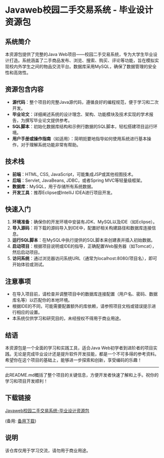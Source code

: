# Javaweb校园二手交易系统 - 毕业设计资源包

## 系统简介
本资源包提供了完整的Java Web项目——校园二手交易系统，专为大学生毕业设计打造。系统涵盖了二手商品发布、浏览、搜索、购买、评论等功能，旨在模拟实现校内外学生之间的物品交流平台。数据库采用MySQL，确保了数据管理的安全性和高效性。

## 资源包含内容
- **源代码**：整个项目的完整Java源代码，遵循良好的编程规范，便于学习和二次开发。
- **毕业论文**：详细阐述系统的设计理念、架构、功能模块及技术实现的学术报告，为撰写毕业论文提供参考。
- **SQL脚本**：初始化数据库结构和示例行数据的SQL脚本，轻松搭建项目运行环境。
- **用户手册或操作指南**（如适用）：简明扼要地指导如何使用系统进行基本操作，对于理解系统功能非常有帮助。

## 技术栈
- **前端**：HTML, CSS, JavaScript，可能集成JSP或其他视图技术。
- **后端**：Servlet, JavaBeans, JDBC，或者Spring MVC等轻量级框架。
- **数据库**：MySQL，用于存储所有系统数据。
- **开发工具**：推荐Eclipse或IntelliJ IDEA进行项目开发。

## 快速入门
1. **环境准备**：确保你的开发环境中安装有JDK、MySQL以及IDE（如Eclipse）。
2. **导入源码**：将下载的源码导入到IDE中，配置好相关构建路径和数据库连接信息。
3. **运行SQL脚本**：在MySQL中执行提供的SQL脚本来创建表并插入初始数据。
4. **启动项目**：根据项目说明或IDE的指导，正确配置Web服务器（如Tomcat），然后启动项目。
5. **访问系统**：通过浏览器访问系统URL（通常为localhost:8080/项目名），即可开始体验或测试。

## 注意事项
- 在导入项目前，请检查并调整项目中的数据库连接配置（用户名、密码、数据库名等）以匹配你的本地环境。
- 根据IDE的不同，可能需要配置额外的库依赖，请参照项目文档或错误提示进行相应的设置。
- 本系统仅供学习和研究目的，未经授权不得用于商业用途。

## 结语
本资源包是一个全面的学习和实践工具，适合Java Web初学者到进阶者的项目实践。无论是完成毕业设计还是提升软件开发技能，都是一个不可多得的参考资料。希望你在这个项目的基础上，能够进一步探索和创新，享受编码的乐趣！

---

此README.md概括了整个项目的关键信息，方便开发者快速了解和上手。祝你的学习和项目开发顺利！

## 下载链接
[Javaweb校园二手交易系统-毕业设计资源包](https://pan.quark.cn/s/bb02ebdc86ea) 

(备用: [备用下载](https://pan.baidu.com/s/1WAys48WrPqtn8xuOyqUoLw?pwd=1234))

## 说明

该仓库仅用于学习交流，请勿用于商业用途。
